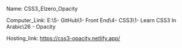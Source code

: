 
Name: CSS3_Elzero_Opacity

Computer_Link: E:\5- GitHub\1- Front End\4- CSS3\1- Learn CSS3 In Arabic\26 - Opacity

Hosting_link: https://css3-opacity.netlify.app/

